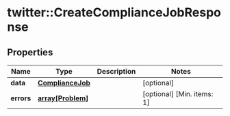 # twitter::CreateComplianceJobResponse


## Properties
Name | Type | Description | Notes
------------ | ------------- | ------------- | -------------
**data** | [**ComplianceJob**](ComplianceJob.md) |  | [optional] 
**errors** | [**array[Problem]**](Problem.md) |  | [optional] [Min. items: 1] 


